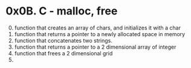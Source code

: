 # 0x0B. C - malloc, free
0. function that creates an array of chars, and initializes it with a char
1. function that returns a pointer to a newly allocated space in memory
2. function that concatenates two strings.
3. function that returns a pointer to a 2 dimensional array of integer
4. function that frees a 2 dimensional grid
5. 
